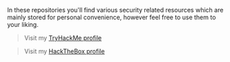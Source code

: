 In these repositories you'll find various security related resources which are mainly stored for personal convenience, however feel free to use them to your liking.

> Visit my [TryHackMe profile](https://tryhackme.com/p/mystr0)

> Visit my [HackTheBox profile](https://app.hackthebox.com/profile/384853)
